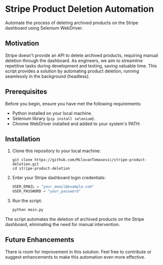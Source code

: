 # Stripe Product Deletion Automation

Automate the process of deleting archived products on the Stripe dashboard using Selenium WebDriver.


## Motivation

Stripe doesn't provide an API to delete archived products, requiring manual deletion through the dashboard. As engineers, we aim to streamline repetitive tasks during development and testing, saving valuable time. This script provides a solution by automating product deletion, running seamlessly in the background (headless).

## Prerequisites

Before you begin, ensure you have met the following requirements:
- Python installed on your local machine.
- Selenium library (`pip install selenium`).
- Chrome WebDriver installed and added to your system's PATH.

## Installation

1. Clone this repository to your local machine:
   ```shell
   git clone https://github.com/MilovanTomasevic/stripe-product-deletion.git
   cd stripe-product-deletion
   ```

2. Enter your Stripe dashboard login credentials:
    ```py
    USER_EMAIL = "your_email@example.com"
    USER_PASSWORD = "your_password"
    ```

3. Run the script:
    ```sh
    python main.py
    ```

The script automates the deletion of archived products on the Stripe dashboard, eliminating the need for manual intervention.


## Future Enhancements

There is room for improvement in this solution. Feel free to contribute or suggest enhancements to make this automation even more effective.
